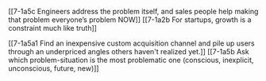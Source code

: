 [[7-1a5c Engineers address the problem itself, and sales people help making that problem everyone’s problem NOW]]
[[7-1a2b For startups, growth is a constraint much like truth]]

[[7-1a5a1 Find an inexpensive custom acquisition channel and pile up users through an underpriced angles others haven't realized yet.]]
[[7-1a5b Ask which problem-situation is the most problematic one (conscious, inexplicit, unconscious, future, new)]]

